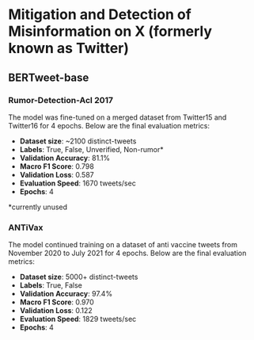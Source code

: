 # Mitigation and Detection of Misinformation on X (formerly known as Twitter)

## BERTweet-base

### Rumor-Detection-Acl 2017
The model was fine-tuned on a merged dataset from Twitter15 and Twitter16 for 4 epochs. Below are the final evaluation metrics:

- **Dataset size**: ~2100 distinct-tweets
- **Labels**: True, False, Unverified, Non-rumor*
- **Validation Accuracy**: 81.1%
- **Macro F1 Score**: 0.798
- **Validation Loss**: 0.587
- **Evaluation Speed**: 1670 tweets/sec
- **Epochs**: 4

*currently unused 

### ANTiVax
The model continued training on a dataset of anti vaccine tweets from November 2020 to July 2021 for 4 epochs. Below are the final evaluation metrics:

- **Dataset size**: 5000+ distinct-tweets
- **Labels**: True, False
- **Validation Accuracy**: 97.4%
- **Macro F1 Score**: 0.970
- **Validation Loss**: 0.122
- **Evaluation Speed**: 1829 tweets/sec
- **Epochs**: 4

